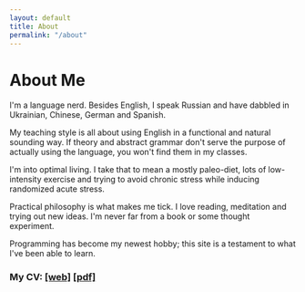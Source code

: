 ```yaml
---
layout: default
title: About
permalink: "/about"
---
```

# About Me 
I'm a language nerd. Besides English, I speak Russian and have dabbled in Ukrainian, Chinese, German and Spanish.

My teaching style is all about using English in a functional and natural sounding way. If theory and abstract grammar don't serve the purpose of actually using the language, you won't find them in my classes. 

I'm into optimal living. I take that to mean a mostly paleo-diet, lots of low-intensity exercise and trying to avoid chronic stress while inducing randomized acute stress.

Practical philosophy is what makes me tick. I love reading, meditation and trying out new ideas. I'm never far from a book or some thought experiment. 

Programming has become my newest hobby; this site is a testament to what I've been able to learn. 

### My CV: <a href="/cv" target ="_blank">[web]</a> <a href="/files/derek_cv.pdf" target ="_blank">[pdf]</a>












